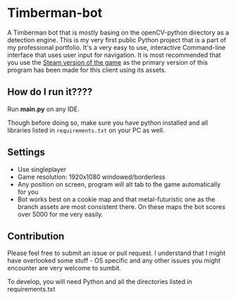 # Timberman-bot

A Timberman bot that is mostly basing on the openCV-python directory as a detection engine. This is my very first public Python project that is a part of my professional portfolio.
It's a very easy to use, interactive Command-line interface that uses user input for navigation. 
It is most recommended that you use the [Steam version of the game](https://store.steampowered.com/app/398710/Timberman/) as the primary version of this program has been made for this client using its assets.

## How do I run it????

Run **main.py** on any IDE. 

Though before doing so, make sure you have python installed and all libraries listed in `requirements.txt` on your PC as well.

## Settings
* Use singleplayer
* Game resolution: 1920x1080 windowed/borderless
* Any position on screen, program will alt tab to the game automatically for you
* Bot works best on a cookie map and that metal-futuristic one as the branch assets are most consistent there. On these maps the bot scores over 5000 for me very easily. 

## Contribution 
Please feel free to submit an issue or pull request. I understand that I might have overlooked some stuff - OS specific and any other issues you might encounter are very welcome to sumbit.  

To develop, you will need Python and all the directories listed in requirements.txt
